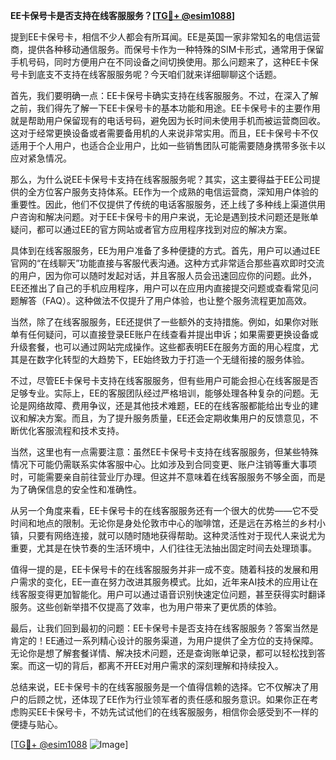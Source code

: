 **EE卡保号卡是否支持在线客服服务？[[TG💪+ @esim1088](https://t.me/s/esim1088)]**

提到EE卡保号卡，相信不少人都会有所耳闻。EE是英国一家非常知名的电信运营商，提供各种移动通信服务。而保号卡作为一种特殊的SIM卡形式，通常用于保留手机号码，同时方便用户在不同设备之间切换使用。那么问题来了，这种EE卡保号卡到底支不支持在线客服服务呢？今天咱们就来详细聊聊这个话题。

首先，我们要明确一点：EE卡保号卡确实支持在线客服服务。不过，在深入了解之前，我们得先了解一下EE卡保号卡的基本功能和用途。EE卡保号卡的主要作用就是帮助用户保留现有的电话号码，避免因为长时间未使用手机而被运营商回收。这对于经常更换设备或者需要备用机的人来说非常实用。而且，EE卡保号卡不仅适用于个人用户，也适合企业用户，比如一些销售团队可能需要随身携带多张卡以应对紧急情况。

那么，为什么说EE卡保号卡支持在线客服服务呢？其实，这主要得益于EE公司提供的全方位客户服务支持体系。EE作为一个成熟的电信运营商，深知用户体验的重要性。因此，他们不仅提供了传统的电话客服服务，还上线了多种线上渠道供用户咨询和解决问题。对于EE卡保号卡的用户来说，无论是遇到技术问题还是账单疑问，都可以通过EE的官方网站或者官方应用程序找到对应的解决方案。

具体到在线客服服务，EE为用户准备了多种便捷的方式。首先，用户可以通过EE官网的“在线聊天”功能直接与客服代表沟通。这种方式非常适合那些喜欢即时交流的用户，因为你可以随时发起对话，并且客服人员会迅速回应你的问题。此外，EE还推出了自己的手机应用程序，用户可以在应用内直接提交问题或查看常见问题解答（FAQ）。这种做法不仅提升了用户体验，也让整个服务流程更加高效。

当然，除了在线客服服务，EE还提供了一些额外的支持措施。例如，如果你对账单有任何疑问，可以直接登录EE账户在线查看并提出申诉；如果需要更换设备或升级套餐，也可以通过网站完成操作。这些都表明EE在服务方面的用心程度，尤其是在数字化转型的大趋势下，EE始终致力于打造一个无缝衔接的服务体验。

不过，尽管EE卡保号卡支持在线客服服务，但有些用户可能会担心在线客服是否足够专业。实际上，EE的客服团队经过严格培训，能够处理各种复杂的问题。无论是网络故障、费用争议，还是其他技术难题，EE的在线客服都能给出专业的建议和解决方案。而且，为了提升服务质量，EE还会定期收集用户的反馈意见，不断优化客服流程和技术支持。

当然，这里也有一点需要注意：虽然EE卡保号卡支持在线客服服务，但某些特殊情况下可能仍需联系实体客服中心。比如涉及到合同变更、账户注销等重大事项时，可能需要亲自前往营业厅办理。但这并不意味着在线客服服务不够全面，而是为了确保信息的安全性和准确性。

从另一个角度来看，EE卡保号卡的在线客服服务还有一个很大的优势——它不受时间和地点的限制。无论你是身处伦敦市中心的咖啡馆，还是远在苏格兰的乡村小镇，只要有网络连接，就可以随时随地获得帮助。这种灵活性对于现代人来说尤为重要，尤其是在快节奏的生活环境中，人们往往无法抽出固定时间去处理琐事。

值得一提的是，EE卡保号卡的在线客服服务并非一成不变。随着科技的发展和用户需求的变化，EE一直在努力改进其服务模式。比如，近年来AI技术的应用让在线客服变得更加智能化。用户可以通过语音识别快速定位问题，甚至获得实时翻译服务。这些创新举措不仅提高了效率，也为用户带来了更优质的体验。

最后，让我们回到最初的问题：EE卡保号卡是否支持在线客服服务？答案当然是肯定的！EE通过一系列精心设计的服务渠道，为用户提供了全方位的支持保障。无论你是想了解套餐详情、解决技术问题，还是查询账单记录，都可以轻松找到答案。而这一切的背后，都离不开EE对用户需求的深刻理解和持续投入。

总结来说，EE卡保号卡的在线客服服务是一个值得信赖的选择。它不仅解决了用户的后顾之忧，还体现了EE作为行业领军者的责任感和服务意识。如果你正在考虑购买EE卡保号卡，不妨先试试他们的在线客服服务，相信你会感受到不一样的便捷与贴心。

[[TG💪+ @esim1088](https://t.me/s/esim1088) ![Image](https://i.postimg.cc/4NQfJmqS/Snipaste-2025-05-13-00-14-12.png)]